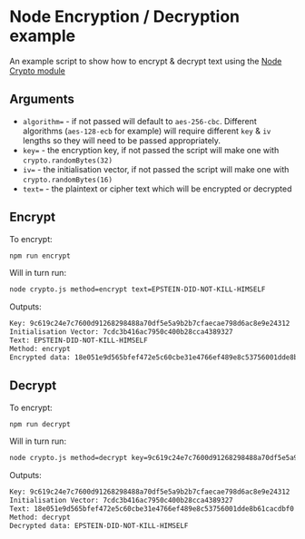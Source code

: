 # Node Encryption / Decryption example

An example script to show how to encrypt & decrypt text using the [Node Crypto module](https://nodejs.org/api/crypto.html)

## Arguments

- `algorithm=` - if not passed will default to `aes-256-cbc`. Different algorithms (`aes-128-ecb` for example) will require different `key` & `iv` lengths so they will need to be passed appropriately.
- `key=` - the encryption key, if not passed the script will make one with `crypto.randomBytes(32)`
- `iv=` - the initialisation vector, if not passed the script will make one with `crypto.randomBytes(16)`
- `text=` - the plaintext or cipher text which will be encrypted or decrypted

## Encrypt

To encrypt:

```bash
npm run encrypt
```

Will in turn run:

```bash
node crypto.js method=encrypt text=EPSTEIN-DID-NOT-KILL-HIMSELF
```

Outputs:

```bash
Key: 9c619c24e7c7600d91268298488a70df5e5a9b2b7cfaecae798d6ac8e9e24312
Initialisation Vector: 7cdc3b416ac7950c400b28cca4389327
Text: EPSTEIN-DID-NOT-KILL-HIMSELF
Method: encrypt
Encrypted data: 18e051e9d565bfef472e5c60cbe31e4766ef489e8c53756001dde8b61cacdbf0
```

## Decrypt

To encrypt:

```bash
npm run decrypt
```

Will in turn run:

```bash
node crypto.js method=decrypt key=9c619c24e7c7600d91268298488a70df5e5a9b2b7cfaecae798d6ac8e9e24312 iv=7cdc3b416ac7950c400b28cca4389327 text=18e051e9d565bfef472e5c60cbe31e4766ef489e8c53756001dde8b61cacdbf0
```

Outputs:

```bash
Key: 9c619c24e7c7600d91268298488a70df5e5a9b2b7cfaecae798d6ac8e9e24312
Initialisation Vector: 7cdc3b416ac7950c400b28cca4389327
Text: 18e051e9d565bfef472e5c60cbe31e4766ef489e8c53756001dde8b61cacdbf0
Method: decrypt
Decrypted data: EPSTEIN-DID-NOT-KILL-HIMSELF
```
